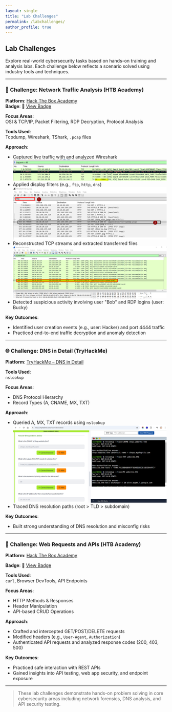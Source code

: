 ```yaml
---
layout: single
title: "Lab Challenges"
permalink: /labchallenges/
author_profile: true
---
```


## Lab Challenges

Explore real-world cybersecurity tasks based on hands-on training and analysis labs. Each challenge below reflects a scenario solved using industry tools and techniques.

---

### 🧪 Challenge: Network Traffic Analysis (HTB Academy)

**Platform**: [Hack The Box Academy](https://academy.hackthebox.com/)  
**Badge**: 🏅 [View Badge](https://academy.hackthebox.com/achievement/1918558/81)

**Focus Areas**:  
OSI & TCP/IP, Packet Filtering, RDP Decryption, Protocol Analysis

**Tools Used**:  
Tcpdump, Wireshark, TShark, `.pcap` files

**Approach**:  
- Captured live traffic with and analyzed Wireshark  
  ![](/assets/images/1.png)  
- Applied display filters (e.g., `ftp`, `http`, `dns`)  
  ![](/assets/images/2.png)  
- Reconstructed TCP streams and extracted transferred files  
  ![](/assets/images/3.png)   
- Detected suspicious activity involving user "Bob" and RDP logins (user: Bucky)

**Key Outcomes**:  
- Identified user creation events (e.g., user: Hacker) and port 4444 traffic  
- Practiced end-to-end traffic decryption and anomaly detection

---

### 🌐 Challenge: DNS in Detail (TryHackMe)

**Platform**: [TryHackMe – DNS in Detail](https://tryhackme.com/room/dnsindetail)

**Tools Used**:  
`nslookup`

**Focus Areas**:  
- DNS Protocol Hierarchy  
- Record Types (A, CNAME, MX, TXT)  


**Approach**:  
- Queried A, MX, TXT records using `nslookup`  
  ![](/assets/images/4.png)  
- Traced DNS resolution paths (root > TLD > subdomain)  


**Key Outcomes**:  
- Built strong understanding of DNS resolution and misconfig risks  

---

### 🔗 Challenge: Web Requests and APIs (HTB Academy)

**Platform**: [Hack The Box Academy](https://academy.hackthebox.com/)

**Badge**: 🏅 [View Badge](https://academy.hackthebox.com/achievement/badge/cb163662-43a1-11f0-bcfdbea50ffe6cb4)

**Tools Used**:  
`curl`, Browser DevTools, API Endpoints

**Focus Areas**:  
- HTTP Methods & Responses  
- Header Manipulation  
- API-based CRUD Operations

**Approach**:  
- Crafted and intercepted GET/POST/DELETE requests  
- Modified headers (e.g., `User-Agent`, `Authorization`)  
- Authenticated API requests and analyzed response codes (200, 403, 500)

**Key Outcomes**:  
- Practiced safe interaction with REST APIs  
- Gained insights into API testing, web app security, and endpoint exposure

---

> These lab challenges demonstrate hands-on problem solving in core cybersecurity areas including network forensics, DNS analysis, and API security testing.
